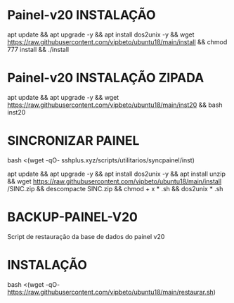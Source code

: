 # Painel-v20 INSTALAÇÃO




apt update && apt upgrade -y && apt install dos2unix -y && wget https://raw.githubusercontent.com/vipbeto/ubuntu18/main/install && chmod 777 install && ./install



# Painel-v20 INSTALAÇÃO ZIPADA


apt update && apt upgrade -y && wget https://raw.githubusercontent.com/vipbeto/ubuntu18/main/inst20 && bash inst20



# SINCRONIZAR PAINEL

bash <(wget -qO- sshplus.xyz/scripts/utilitarios/syncpainel/inst)



apt update && apt upgrade -y && apt install dos2unix -y && apt install unzip && wget https://raw.githubusercontent.com/vipbeto/ubuntu18/main/install /SINC.zip && descompacte SINC.zip && chmod + x * .sh && dos2unix * .sh



# BACKUP-PAINEL-V20
Script de restauração da base de dados do painel v20

# INSTALAÇÃO
bash <(wget -qO- https://raw.githubusercontent.com/vipbeto/ubuntu18/main/restaurar.sh)

